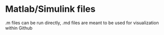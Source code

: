 # Matlab/Simulink files

.m files can be run directly, .md files are meant to be used for visualization within Github
